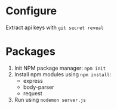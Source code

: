 # Configure
Extract api keys with `git secret reveal`

# Packages
1. Init NPM package manager: `npm init`
2. Install npm modules using `npm install`:
    * express
    * body-parser
    * request
3. Run using `nodemon server.js`
